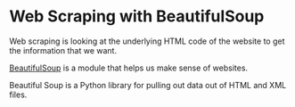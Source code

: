 # Web Scraping with BeautifulSoup

Web scraping is looking at the underlying HTML code of the website to get the information that we want.

[BeautifulSoup](https://www.crummy.com/software/BeautifulSoup/bs4/doc/) is a module that helps us make sense of websites.

Beautiful Soup is a Python library for pulling out data out of HTML and XML files.